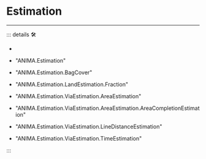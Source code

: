 
# <anima>Estimation</anima>

---

<!-- =================================================== -->
<!-- =================================================== -->
<!-- =================================================== -->
<!-- =================================================== -->
<!-- =================================================== -->
::: details 🛠

-

- "ANIMA.Estimation"
- "ANIMA.Estimation.BagCover"
- "ANIMA.Estimation.LandEstimation.Fraction"
- "ANIMA.Estimation.ViaEstimation.AreaEstimation"
- "ANIMA.Estimation.ViaEstimation.AreaEstimation.AreaCompletionEstimation"
- "ANIMA.Estimation.ViaEstimation.LineDistanceEstimation"
- "ANIMA.Estimation.ViaEstimation.TimeEstimation"

:::
